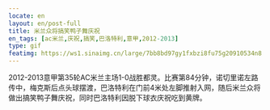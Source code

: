 ```yaml
---
locate: en
layout: en/post-full
title: 米兰众将搞笑鸭子舞庆祝
en_tags: [ac米兰,庆祝,搞笑,巴洛特利,意甲,2012-2013]
type: gif
featimg: https://ws1.sinaimg.cn/large/7bb8bd97gy1fxbzi8fu75g20910534n8.gif
---
```


2012-2013意甲第35轮AC米兰主场1-0战胜都灵。比赛第84分钟，诺切里诺左路传中，梅克斯后点头球摆渡，巴洛特利在门前4米处左脚推射入网，随后米兰众将做出搞笑鸭子舞庆祝，同时巴洛特利因脱下球衣庆祝吃到黄牌。